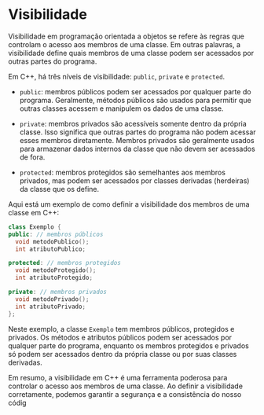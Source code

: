 # Visibilidade

Visibilidade em programação orientada a objetos se refere às regras que controlam o acesso aos membros de uma classe. Em outras palavras, a visibilidade define quais membros de uma classe podem ser acessados por outras partes do programa.

Em C++, há três níveis de visibilidade: `public`, `private` e `protected`.

- `public`: membros públicos podem ser acessados por qualquer parte do programa. Geralmente, métodos públicos são usados para permitir que outras classes acessem e manipulem os dados de uma classe.

- `private`: membros privados são acessíveis somente dentro da própria classe. Isso significa que outras partes do programa não podem acessar esses membros diretamente. Membros privados são geralmente usados para armazenar dados internos da classe que não devem ser acessados de fora.

- `protected`: membros protegidos são semelhantes aos membros privados, mas podem ser acessados por classes derivadas (herdeiras) da classe que os define.

Aqui está um exemplo de como definir a visibilidade dos membros de uma classe em C++:

```c++
class Exemplo {
public: // membros públicos
  void metodoPublico();
  int atributoPublico;

protected: // membros protegidos
  void metodoProtegido();
  int atributoProtegido;

private: // membros privados
  void metodoPrivado();
  int atributoPrivado;
};
```

Neste exemplo, a classe `Exemplo` tem membros públicos, protegidos e privados. Os métodos e atributos públicos podem ser acessados por qualquer parte do programa, enquanto os membros protegidos e privados só podem ser acessados dentro da própria classe ou por suas classes derivadas.

Em resumo, a visibilidade em C++ é uma ferramenta poderosa para controlar o acesso aos membros de uma classe. Ao definir a visibilidade corretamente, podemos garantir a segurança e a consistência do nosso códig